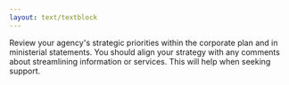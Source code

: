 ```yaml
---
layout: text/textblock
---
```


Review your agency's strategic priorities within the corporate plan and in ministerial statements. You should align your strategy with any comments about streamlining information or services. This will help when seeking support.
